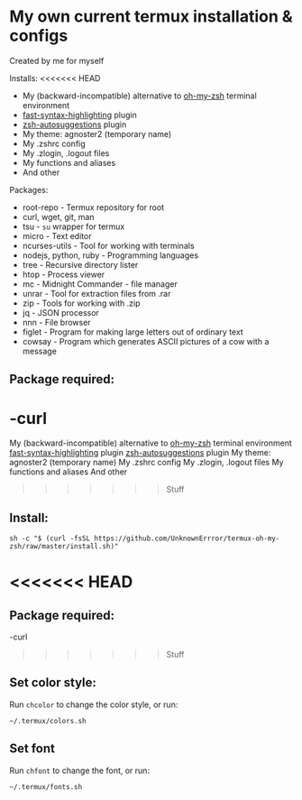 # My own current termux installation & configs

Created by me for myself

Installs:
<<<<<<< HEAD
* My (backward-incompatible) alternative to [oh-my-zsh](https://github.com/robbyrussell/oh-my-zsh) terminal environment
* [fast-syntax-highlighting](https://github.com/zdharma/fast-syntax-highlighting) plugin
* [zsh-autosuggestions](https://github.com/zsh-users/zsh-autosuggestions) plugin
* My theme: agnoster2 (temporary name)
* My .zshrc config
* My .zlogin, .logout files
* My functions and aliases
* And other

Packages:
* root-repo - Termux repository for root
* curl, wget, git, man
* tsu           - `su` wrapper for termux
* micro         - Text editor
* ncurses-utils - Tool for working with terminals
* nodejs, python, ruby - Programming languages
* tree      - Recursive directory lister
* htop      - Process viewer
* mc        - Midnight Commander - file manager
* unrar     - Tool for extraction files from .rar
* zip       - Tools for working with .zip
* jq        - JSON processor
* nnn       - File browser
* figlet    - Program for making large letters out of ordinary text
* cowsay    - Program which generates ASCII pictures of a cow with a message


## Package required:
-curl
=======
My (backward-incompatible) alternative to [oh-my-zsh](https://github.com/robbyrussell/oh-my-zsh) terminal environment
[fast-syntax-highlighting](https://github.com/zdharma/fast-syntax-highlighting) plugin
[zsh-autosuggestions](https://github.com/zsh-users/zsh-autosuggestions) plugin
My theme: agnoster2 (temporary name)
My .zshrc config
My .zlogin, .logout files
My functions and aliases
And other
>>>>>>> Stuff

## Install:
```shell
sh -c "$ (curl -fsSL https://github.com/UnknownErrror/termux-oh-my-zsh/raw/master/install.sh)"
```

<<<<<<< HEAD
=======
## Package required:
-curl
>>>>>>> Stuff

## Set color style:
Run `chcolor` to change the color style, or run:
```shell
~/.termux/colors.sh
```

## Set font
Run `chfont` to change the font, or run:
```shell
~/.termux/fonts.sh
```
